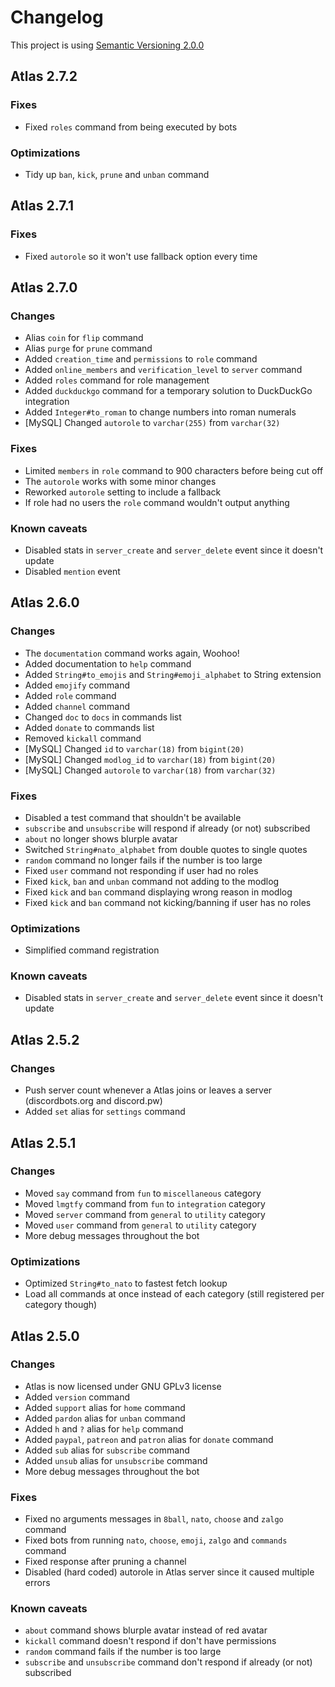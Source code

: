# Changelog

This project is using [Semantic Versioning 2.0.0](http://semver.org/)

## Atlas 2.7.2

### Fixes
  * Fixed `roles` command from being executed by bots

### Optimizations
  * Tidy up `ban`, `kick`, `prune` and `unban` command


## Atlas 2.7.1

### Fixes
  * Fixed `autorole` so it won't use fallback option every time


## Atlas 2.7.0

### Changes
  * Alias `coin` for `flip` command
  * Alias `purge` for `prune` command
  * Added `creation_time` and `permissions` to `role` command
  * Added `online_members` and `verification_level` to `server` command
  * Added `roles` command for role management
  * Added `duckduckgo` command for a temporary solution to DuckDuckGo integration
  * Added `Integer#to_roman` to change numbers into roman numerals
  * [MySQL] Changed `autorole` to `varchar(255)` from `varchar(32)`

### Fixes
  * Limited `members` in `role` command to 900 characters before being cut off
  * The `autorole` works with some minor changes
  * Reworked `autorole` setting to include a fallback
  * If role had no users the `role` command wouldn't output anything

### Known caveats
  * Disabled stats in `server_create` and `server_delete` event since it doesn't update
  * Disabled `mention` event


## Atlas 2.6.0

### Changes
  * The `documentation` command works again, Woohoo!
  * Added documentation to `help` command
  * Added `String#to_emojis` and `String#emoji_alphabet` to String extension
  * Added `emojify` command 
  * Added `role` command
  * Added `channel` command
  * Changed `doc` to `docs` in commands list
  * Added `donate` to commands list
  * Removed `kickall` command
  * [MySQL] Changed `id` to `varchar(18)` from `bigint(20)`
  * [MySQL] Changed `modlog_id` to `varchar(18)` from `bigint(20)`
  * [MySQL] Changed `autorole` to `varchar(18)` from `varchar(32)`

### Fixes
  * Disabled a test command that shouldn't be available
  * `subscribe` and `unsubscribe` will respond if already (or not) subscribed
  * `about` no longer shows blurple avatar
  * Switched `String#nato_alphabet` from double quotes to single quotes
  * `random` command no longer fails if the number is too large
  * Fixed `user` command not responding if user had no roles
  * Fixed `kick`, `ban` and `unban` command not adding to the modlog
  * Fixed `kick` and `ban` command displaying wrong reason in modlog
  * Fixed `kick` and `ban` command not kicking/banning if user has no roles

### Optimizations
  * Simplified command registration

### Known caveats
  * Disabled stats in `server_create` and `server_delete` event since it doesn't update


## Atlas 2.5.2

### Changes
  * Push server count whenever a Atlas joins or leaves a server (discordbots.org and discord.pw)
  * Added `set` alias for `settings` command


## Atlas 2.5.1

### Changes
  * Moved `say` command from `fun` to `miscellaneous` category
  * Moved `lmgtfy` command from `fun` to `integration` category
  * Moved `server` command from `general` to `utility` category
  * Moved `user` command from `general` to `utility` category
  * More debug messages throughout the bot

### Optimizations
  * Optimized `String#to_nato` to fastest fetch lookup
  * Load all commands at once instead of each category (still registered per category though)


## Atlas 2.5.0

### Changes
  * Atlas is now licensed under GNU GPLv3 license
  * Added `version` command
  * Added `support` alias for `home` command
  * Added `pardon` alias for `unban` command
  * Added `h` and `?` alias for `help` command
  * Added `paypal`, `patreon` and `patron` alias for `donate` command
  * Added `sub` alias for `subscribe` command
  * Added `unsub` alias for `unsubscribe` command
  * More debug messages throughout the bot

### Fixes
  * Fixed no arguments messages in `8ball`, `nato`, `choose` and `zalgo` command
  * Fixed bots from running `nato`, `choose`, `emoji`, `zalgo` and `commands` command
  * Fixed response after pruning a channel
  * Disabled (hard coded) autorole in Atlas server since it caused multiple errors

### Known caveats
  * `about` command shows blurple avatar instead of red avatar
  * `kickall` command doesn't respond if don't have permissions
  * `random` command fails if the number is too large
  * `subscribe` and `unsubscribe` command don't respond if already (or not) subscribed
